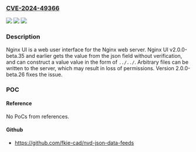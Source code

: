 ### [CVE-2024-49366](https://cve.mitre.org/cgi-bin/cvename.cgi?name=CVE-2024-49366)
![](https://img.shields.io/static/v1?label=Product&message=nginx-ui&color=blue)
![](https://img.shields.io/static/v1?label=Version&message=%3D%20%3C%202.0.0-beta.36%20&color=brighgreen)
![](https://img.shields.io/static/v1?label=Vulnerability&message=CWE-22%3A%20Improper%20Limitation%20of%20a%20Pathname%20to%20a%20Restricted%20Directory%20('Path%20Traversal')&color=brighgreen)

### Description

Nginx UI is a web user interface for the Nginx web server. Nginx UI v2.0.0-beta.35 and earlier gets the value from the json field without verification, and can construct a value value in the form of `../../`. Arbitrary files can be written to the server, which may result in loss of permissions. Version 2.0.0-beta.26 fixes the issue.

### POC

#### Reference
No PoCs from references.

#### Github
- https://github.com/fkie-cad/nvd-json-data-feeds

